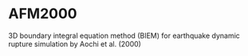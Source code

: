 # AFM2000
3D boundary integral equation method (BIEM) for earthquake dynamic rupture simulation by Aochi et al. (2000)
